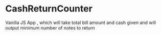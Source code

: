 # CashReturnCounter
Vanilla JS App , which will take total bill amount and cash given and will output minimum number of notes to return
